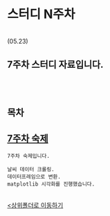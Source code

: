 # 스터디 N주차
</br>
 (05.23)

 7주차 스터디 자료입니다.
-

</br></br>

## 목차


[7주차 숙제](https://github.com/parking-place/Web_Crawling_proj/blob/main/weather.ipynb)
-
    7주차 숙제입니다.
    
    날씨 데이터 크롤링.
    데이터프레임으로 변환.
    matplotlib 시각화를 진행했습니다.

<br>[<상위폴더로 이동하기](../)